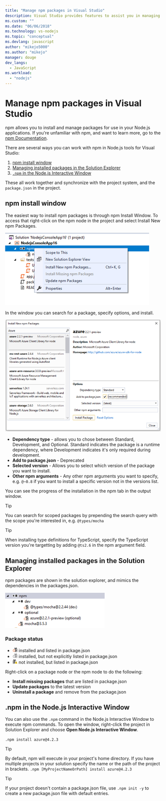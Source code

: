 ```yaml
---
title: "Manage npm packages in Visual Studio"
description: Visual Studio provides features to assist you in managing packages using the Node.js package manager (npm)
ms.custom: ""
ms.date: "06/06/2018"
ms.technology: vs-nodejs
ms.topic: "conceptual"
ms.devlang: javascript
author: "mikejo5000"
ms.author: "mikejo"
manager: douge
dev_langs:
  - JavaScript
ms.workload:
  - "nodejs"
---
```


# Manage npm packages in Visual Studio

npm allows you to install and manage packages for use in your Node.js applications. If you're unfamiliar with
npm, and want to learn more, go to the [npm Documentation](https://docs.npmjs.com/).

There are several ways you can work with npm in Node.js tools for Visual Studio:
1. [npm install window](#npmInstallWindow)
1. [Managing installed packages in the Solution Explorer](#solutionExplorer)
1. [`.npm` in the Node.js Interactive Window](#interactive)

These all work together and synchronize with the project system, and the `package.json` in the project.

## <a name="npmInstallWindow"></a>npm install window
The easiest way to install npm packages is through npm Install Window. To access that right-click on the npm node in the project and select Install New npm Packages.

![Install new npm package from solution explorer](../javascript/media/solution-explorer-install-package.png)

In the window you can search for a package, specify options, and install. 

![Search npm package](../javascript/media/search-package.png)

* **Dependency type** - allows you to chose between Standard, Development, and Optional. 
Standard indicates the package is a runtime dependency, where 
Development indicates it's only required during development.
* **Add to package.json** - Deprecated
* **Selected version** - Allows you to select which version of the package you want to install.
* **Other npm arguments** - Any other npm arguments you want to specify, e.g. `@~0.8` if you want to install 
a specific version not in the versions list.

You can see the progress of the installation in the npm tab in the output window.

> [!Tip]
> You can search for scoped packages by prepending the search query with the scope you're interested in, 
e.g. `@types/mocha`

> [!Tip]
> When installing type definitions for TypeScript, specify the TypeScript version you're targetting by adding
`@ts2.6` in the npm argument field.

## <a name="solutionExplorer"></a>Managing installed packages in the Solution Explorer
npm packages are shown in the solution explorer, and mimics the dependencies in the packages.json.

![Search npm package](../javascript/media/solution-explorer-status.png)

### Package status
* ![Installed package](../javascript/media/installed-npm.png) installed and listed in package.json
* ![Extraneous package](../javascript/media/extraneous-npm.png) installed, but not explicitly 
listed in package.json
* ![Missing package](../javascript/media/missing-npm.png) not installed, but listed in package.json

Right-click on a package node or the npm node to do the following:
* **Install missing packages** that are listed in package.json
* **Update packages** to the latest version
* **Uninstall a package** and remove from the package.json

## <a name="interactive"></a>.npm in the Node.js Interactive Window

You can also use the `.npm` command in the Node.js Interactive Window to execute
 npm commands. To open the window, right-click the project in Solution Explorer and choose **Open Node.js Interactive Window**.

`.npm install azure@4.2.3`
 
 > [!Tip]
 > By default, npm will execute in your project's home directory. If you have multiple projects 
 > in your solution specify the name or the path of the project in brackets. 
 `.npm [MyProjectNameOrPath] install azure@4.2.3`

 > [!Tip]
 > If your project doesn't contain a package.json file, use `.npm init -y` to create a new package.json file
  with default entries. 